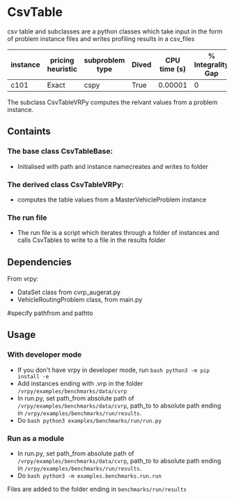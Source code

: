 # CsvTable
csv table and subclasses are a python classes which take input in the form of problem instance files and writes profiling results in a csv_files

| instance | pricing heuristic | subproblem type | Dived | CPU time (s) | % Integrality Gap | % Optimality Gap | optimal solution |
|----|---|---|---|---|---|----|---|
|c101 | Exact | cspy | True | 0.00001 | 0 | 0 | 0 |

The subclass CsvTableVRPy computes the relvant values from a problem instance. 

## Containts
### The base class CsvTableBase: 
- Initialised with path and instance namecreates and writes to folder 
### The derived class CsvTableVRPy:
- computes the table values from a MasterVehicleProblem instance
### The run file
- The run file is a script which iterates through a folder of instances and calls CsvTables to write to a file in the results folder


## Dependencies 
From vrpy:
- DataSet class from cvrp_augerat.py 
- VehicleRoutingProblem class, from main.py

#specify pathfrom and pathto
## Usage
### With developer mode
- If you don't have vrpy in developer mode, run ```bash python3 -m pip install -e```
- Add instances ending with .vrp in the folder ```/vrpy/examples/benchmarks/data/cvrp```
- In run.py, set path_from absolute path of ```/vrpy/examples/benchmarks/data/cvrp```, path_to to absolute path ending in 
```/vrpy/examples/benchmarks/run/results```.
- Do ```bash python3 examples/benchmarks/run/run.py```

### Run as a module
- In run.py, set path_from absolute path of ```/vrpy/examples/benchmarks/data/cvrp```, path_to to absolute path ending in 
```/vrpy/examples/benchmarks/run/results```.
- Do ```bash python3 -m examples.benchmarks.run.run```

Files are added to the folder ending in ```benchmarks/run/results```

